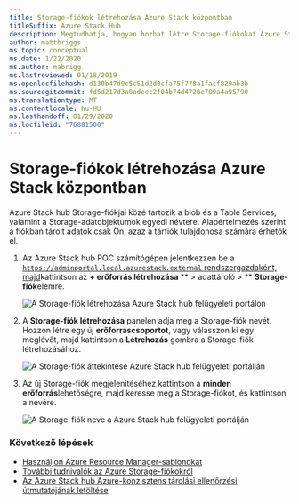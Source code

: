 ```yaml
---
title: Storage-fiókok létrehozása Azure Stack központban
titleSuffix: Azure Stack Hub
description: Megtudhatja, hogyan hozhat létre Storage-fiókokat Azure Stack központban.
author: mattbriggs
ms.topic: conceptual
ms.date: 1/22/2020
ms.author: mabrigg
ms.lastreviewed: 01/18/2019
ms.openlocfilehash: d130b47d9c5c51d2d0cfa75f778a1facf829ab3b
ms.sourcegitcommit: fd5d217d3a8adeec2f04b74d4728e709a4a95790
ms.translationtype: MT
ms.contentlocale: hu-HU
ms.lasthandoff: 01/29/2020
ms.locfileid: "76881500"
---
```

# <a name="create-storage-accounts-in-azure-stack-hub"></a>Storage-fiókok létrehozása Azure Stack központban

Azure Stack hub Storage-fiókjai közé tartozik a blob és a Table Services, valamint a Storage-adatobjektumok egyedi névtere. Alapértelmezés szerint a fiókban tárolt adatok csak Ön, azaz a tárfiók tulajdonosa számára érhetők el.

1. Az Azure Stack hub POC számítógépen jelentkezzen be a [`https://adminportal.local.azurestack.external` rendszergazdaként, majd](../asdk/asdk-connect.md)kattintson az **+ erőforrás létrehozása** ** > adattároló > ** **Storage-fiók**elemre.

   ![A Storage-fiók létrehozása Azure Stack hub felügyeleti portálon](media/azure-stack-provision-storage-account/image01.png)

2. A **Storage-fiók létrehozása** panelen adja meg a Storage-fiók nevét. Hozzon létre egy új **erőforráscsoportot**, vagy válasszon ki egy meglévőt, majd kattintson a **Létrehozás** gombra a Storage-fiók létrehozásához.

   ![A Storage-fiók áttekintése Azure Stack hub felügyeleti portálján](media/azure-stack-provision-storage-account/image02.png)

3. Az új Storage-fiók megjelenítéséhez kattintson a **minden erőforrás**lehetőségre, majd keresse meg a Storage-fiókot, és kattintson a nevére.

    ![A Storage-fiók neve a Azure Stack hub felügyeleti portálján](media/azure-stack-provision-storage-account/image03.png)

### <a name="next-steps"></a>Következő lépések

- [Használjon Azure Resource Manager-sablonokat](../user/azure-stack-arm-templates.md)
- [További tudnivalók az Azure Storage-fiókokról](/azure/storage/common/storage-create-storage-account)
- [Az Azure Stack hub Azure-konzisztens tárolási ellenőrzési útmutatójának letöltése](https://aka.ms/azurestacktp1doc)
